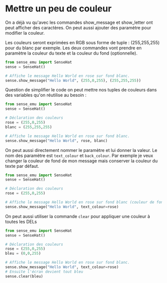 # Mettre un peu de couleur

On a déjà vu qu'avec les commandes show_message et show_letter ont peut afficher des caractères. On peut aussi ajouter des paramètre pour modifier la couleur.

Les couleurs seront exprimées en RGB sous forme de tuple : (255,255,255) pour du blanc par exemple. Les deux commandes vont prendre en paramètre la couleur du texte et la couleur du fond (optionnelle).

``````python linenums="1"
from sense_emu import SenseHat
sense = SenseHat()

# Affiche le message Hello World en rose sur fond blanc.
sense.show_message("Hello World", (255,0,255), (255,255,255))
``````

Question de simplifier le code on peut mettre nos tuples de couleurs dans des variables qu'on réutilise au besoin : 

``````python linenums="1"
from sense_emu import SenseHat
sense = SenseHat()

# Déclaration des couleurs
rose = (255,0,255)
blanc = (255,255,255)

# Affiche le message Hello World en rose sur fond blanc.
sense.show_message("Hello World", rose, blanc)
``````

On peut aussi directement nommer le paramètre et lui donner la valeur. Le nom des paramètre est `text_colour` et `back_colour`. Par exemple je veux changer la couleur de fond de mon message mais conserver la couleur du texte par défaut.
``````python linenums="1" title="Exemple de script Hello world"
from sense_emu import SenseHat
sense = SenseHat()

# Déclaration des couleurs
rose = (255,0,255)

# Affiche le message Hello World en rose sur fond blanc (couleur de fond par defaut).
sense.show_message("Hello World", text_colour=rose)
``````

On peut aussi utiliser la commande `clear` pour appliquer une couleur à toutes les DELs

``````python linenums="1" title="Exemple de script Hello world"
from sense_emu import SenseHat
sense = SenseHat()

# Déclaration des couleurs
rose = (255,0,255)
bleu = (0,0,255)

# Affiche le message Hello World en rose sur fond blanc.
sense.show_message("Hello World", text_colour=rose)
# Ensuite l'écran devient tout bleu
sense.clear(bleu)
``````
